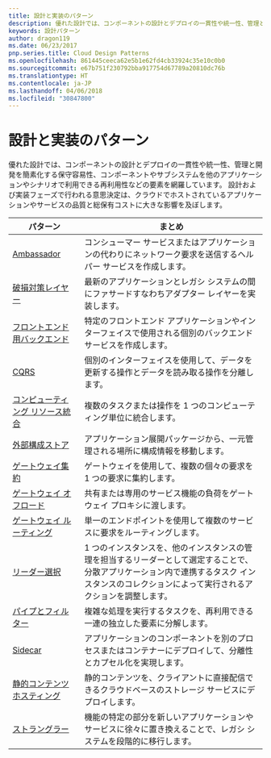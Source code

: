 ```yaml
---
title: 設計と実装のパターン
description: 優れた設計では、コンポーネントの設計とデプロイの一貫性や統一性、管理と開発を簡素化する保守容易性、コンポーネントやサブシステムを他のアプリケーションやシナリオで利用できる再利用性などの要素を網羅しています。 設計および実装フェーズで行われる意思決定は、クラウドでホストされているアプリケーションやサービスの品質と総保有コストに大きな影響を及ぼします。
keywords: 設計パターン
author: dragon119
ms.date: 06/23/2017
pnp.series.title: Cloud Design Patterns
ms.openlocfilehash: 861445ceeca62e5b1e62fd4cb33924c35e10c0b0
ms.sourcegitcommit: e67b751f230792bba917754d67789a20810dc76b
ms.translationtype: HT
ms.contentlocale: ja-JP
ms.lasthandoff: 04/06/2018
ms.locfileid: "30847800"
---
```

# <a name="design-and-implementation-patterns"></a>設計と実装のパターン

優れた設計では、コンポーネントの設計とデプロイの一貫性や統一性、管理と開発を簡素化する保守容易性、コンポーネントやサブシステムを他のアプリケーションやシナリオで利用できる再利用性などの要素を網羅しています。 設計および実装フェーズで行われる意思決定は、クラウドでホストされているアプリケーションやサービスの品質と総保有コストに大きな影響を及ぼします。


|                                パターン                                 |                                                                                                      まとめ                                                                                                       |
|------------------------------------------------------------------------|--------------------------------------------------------------------------------------------------------------------------------------------------------------------------------------------------------------------|
|                     [Ambassador](../ambassador.md)                     |                                                         コンシューマー サービスまたはアプリケーションの代わりにネットワーク要求を送信するヘルパー サービスを作成します。                                                          |
|          [破損対策レイヤー](../anti-corruption-layer.md)          |                                                               最新のアプリケーションとレガシ システムの間にファサードすなわちアダプター レイヤーを実装します。                                                                |
|         [フロントエンド用バックエンド](../backends-for-frontends.md)         |                                                          特定のフロントエンド アプリケーションやインターフェイスで使用される個別のバックエンド サービスを作成します。                                                          |
|                           [CQRS](../cqrs.md)                           |                                                         個別のインターフェイスを使用して、データを更新する操作とデータを読み取る操作を分離します。                                                         |
| [コンピューティング リソース統合](../compute-resource-consolidation.md) |                                                                     複数のタスクまたは操作を 1 つのコンピューティング単位に統合します。                                                                      |
|   [外部構成ストア](../external-configuration-store.md)   |                                                        アプリケーション展開パッケージから、一元管理される場所に構成情報を移動します。                                                         |
|            [ゲートウェイ集約](../gateway-aggregation.md)            |                                                                   ゲートウェイを使用して、複数の個々の要求を 1 つの要求に集約します。                                                                   |
|             [ゲートウェイ オフロード](../gateway-offloading.md)             |                                                                      共有または専用のサービス機能の負荷をゲートウェイ プロキシに渡します。                                                                       |
|                [ゲートウェイ ルーティング](../gateway-routing.md)                |                                                                            単一のエンドポイントを使用して複数のサービスに要求をルーティングします。                                                                            |
|                [リーダー選択](../leader-election.md)                | 1 つのインスタンスを、他のインスタンスの管理を担当するリーダーとして選定することで、分散アプリケーション内で連携するタスク インスタンスのコレクションによって実行されるアクションを調整します。 |
|              [パイプとフィルター](../pipes-and-filters.md)              |                                                     複雑な処理を実行するタスクを、再利用できる一連の独立した要素に分解します。                                                      |
|                        [Sidecar](../sidecar.md)                        |                                                  アプリケーションのコンポーネントを別のプロセスまたはコンテナーにデプロイして、分離性とカプセル化を実現します。                                                  |
|         [静的コンテンツ ホスティング](../static-content-hosting.md)         |                                                        静的コンテンツを、クライアントに直接配信できるクラウドベースのストレージ サービスにデプロイします。                                                        |
|                      [ストラングラー](../strangler.md)                      |                                         機能の特定の部分を新しいアプリケーションやサービスに徐々に置き換えることで、レガシ システムを段階的に移行します。                                          |

